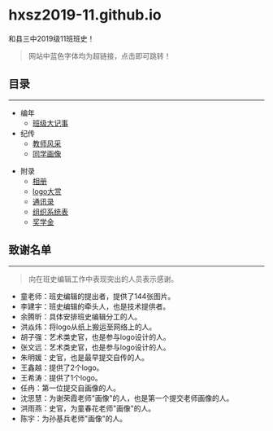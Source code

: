 # hxsz2019-11.github.io

和县三中2019级11班班史！

> 网站中蓝色字体均为超链接，点击即可跳转！

## 目录

***

- 编年
  - [班级大记事](/班级大记事)
- 纪传
  - [教师风采](/教师风采)
  - [同学画像](/同学画像)
<!-- - 外史
  - [日常](/日常)
  - [经典语录](/经典语录) -->
- 附录
  - [相册](https://pan.baidu.com/s/15s8uA-303Spla81S8QeBpQ?pwd=ab2b)
  - [logo大赏](/logo大赏)
  - [通讯录](/通讯录)
  - [组织系统表](/组织系统表)
  - [奖学金](/奖学金)

## 致谢名单

***
> 向在班史编辑工作中表现突出的人员表示感谢。

- 童老师：班史编辑的提出者，提供了144张图片。
- 李建宇：班史编辑的牵头人，也是技术提供者。
- 余腾昕：具体安排班史编辑分工的人。
- 洪焱炜：将logo从纸上搬运至网络上的人。
- 胡子强：艺术类史官，也是参与logo设计的人。
- 张文远：艺术类史官，也是参与logo设计的人。
- 朱明媛：史官，也是最早提交自传的人。
- 王鑫越：提供了2个logo。
- 王希涛：提供了1个logo。
- 任冉：第一位提交自画像的人。
- 沈思慧：为谢荣霞老师"画像"的人，也是第一个提交老师画像的人。
- 洪雨燕：史官，为童春花老师"画像"的人。
- 陈宇：为孙基兵老师"画像"的人。
